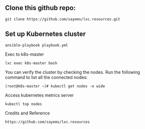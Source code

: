 ## Clone this github repo:

```
git clone https://github.com/sayems/lxc.resources.git

```

## Set up Kubernetes cluster

```
ansible-playbook playbook.yml

```

Exec to k8s-master

```
lxc exec k8s-master bash

```

You can verify the cluster by checking the nodes. Run the following command to list all the connected nodes:

```
[root@k8s-master ~]# kubectl get nodes -o wide

```

Access kubernetes metrics server

```
kubectl top nodes

```

Credits and Reference 

```
https://github.com/sayems/lxc.resources

```

